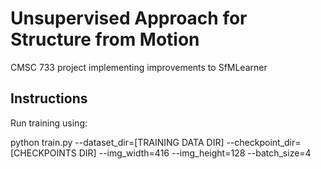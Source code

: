 # Unsupervised Approach for Structure from Motion
CMSC 733 project implementing improvements to SfMLearner

## Instructions
Run training using:

python train.py --dataset_dir=[TRAINING DATA DIR] --checkpoint_dir=[CHECKPOINTS DIR] --img_width=416 --img_height=128 --batch_size=4

